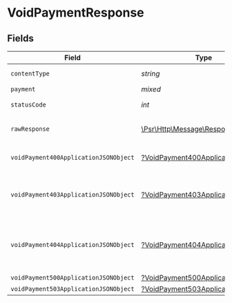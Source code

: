 # VoidPaymentResponse


## Fields

| Field                                                                                                             | Type                                                                                                              | Required                                                                                                          | Description                                                                                                       |
| ----------------------------------------------------------------------------------------------------------------- | ----------------------------------------------------------------------------------------------------------------- | ----------------------------------------------------------------------------------------------------------------- | ----------------------------------------------------------------------------------------------------------------- |
| `contentType`                                                                                                     | *string*                                                                                                          | :heavy_check_mark:                                                                                                | HTTP response content type for this operation                                                                     |
| `payment`                                                                                                         | *mixed*                                                                                                           | :heavy_minus_sign:                                                                                                | Payment Created                                                                                                   |
| `statusCode`                                                                                                      | *int*                                                                                                             | :heavy_check_mark:                                                                                                | HTTP response status code for this operation                                                                      |
| `rawResponse`                                                                                                     | [\Psr\Http\Message\ResponseInterface](https://www.php-fig.org/psr/psr-7/#33-psrhttpmessageresponseinterface)      | :heavy_minus_sign:                                                                                                | Raw HTTP response; suitable for custom response parsing                                                           |
| `voidPayment400ApplicationJSONObject`                                                                             | [?VoidPayment400ApplicationJSON](../../models/operations/VoidPayment400ApplicationJSON.md)                        | :heavy_minus_sign:                                                                                                | **Bad Request**\<br/>When there are errors in the payload.<br/>                                                   |
| `voidPayment403ApplicationJSONObject`                                                                             | [?VoidPayment403ApplicationJSON](../../models/operations/VoidPayment403ApplicationJSON.md)                        | :heavy_minus_sign:                                                                                                | **Access Denied**\<br/>Credentials supplied do not grant access to the requested resource.<br/>                   |
| `voidPayment404ApplicationJSONObject`                                                                             | [?VoidPayment404ApplicationJSON](../../models/operations/VoidPayment404ApplicationJSON.md)                        | :heavy_minus_sign:                                                                                                | **Not Found**\<br/>\<br/>When you'll get `401 Unauthorized` response:<br/>- When there are no Accounts/Orders/Payment found.<br/> |
| `voidPayment500ApplicationJSONObject`                                                                             | [?VoidPayment500ApplicationJSON](../../models/operations/VoidPayment500ApplicationJSON.md)                        | :heavy_minus_sign:                                                                                                | **Internal Server Error**<br/>                                                                                    |
| `voidPayment503ApplicationJSONObject`                                                                             | [?VoidPayment503ApplicationJSON](../../models/operations/VoidPayment503ApplicationJSON.md)                        | :heavy_minus_sign:                                                                                                | **Service Unavailable**<br/>                                                                                      |